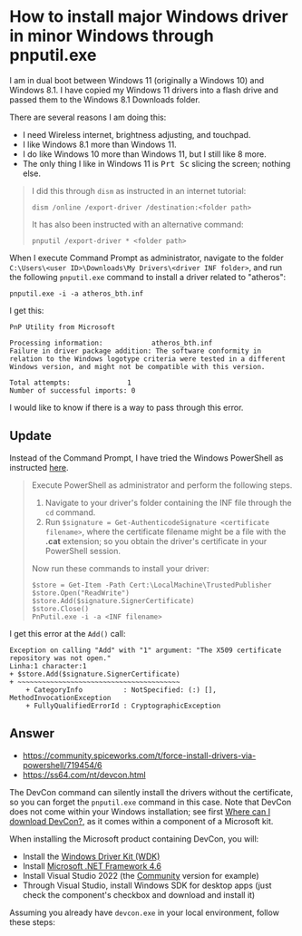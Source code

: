 # How to install major Windows driver in minor Windows through pnputil.exe

I am in dual boot between Windows 11 (originally a Windows 10) and Windows 8.1. I have copied my Windows 11 drivers into a flash drive and passed them to the Windows 8.1 Downloads folder.

There are several reasons I am doing this:

- I need Wireless internet, brightness adjusting, and touchpad.
- I like Windows 8.1 more than Windows 11.
- I do like Windows 10 more than Windows 11, but I still like 8 more.
- The only thing I like in Windows 11 is <kbd>Prt Sc</kbd> slicing the screen; nothing else.

> I did this through `dism` as instructed in an internet tutorial:
>
> ```
> dism /online /export-driver /destination:<folder path>
> ```
>
> It has also been instructed with an alternative command:
>
> ```
> pnputil /export-driver * <folder path>
> ```

When I execute Command Prompt as administrator, navigate to the folder `C:\Users\<user ID>\Downloads\My Drivers\<driver INF folder>`, and run the following `pnputil.exe` command to install a driver related to "atheros":

```
pnputil.exe -i -a atheros_bth.inf
```

I get this:

```
PnP Utility from Microsoft

Processing information:            atheros_bth.inf
Failure in driver package addition: The software conformity in relation to the Windows logotype criteria were tested in a different Windows version, and might not be compatible with this version.

Total attempts:              1
Number of successful imports: 0
```

I would like to know if there is a way to pass through this error.

## Update

Instead of the Command Prompt, I have tried the Windows PowerShell as instructed [here](https://superuser.com/questions/1420011/how-do-i-install-drivers-silently-with-pnputil-exe).

<blockquote>

Execute PowerShell as administrator and perform the following steps.

1. Navigate to your driver's folder containing the INF file through the `cd` command.
2. Run `$signature = Get-AuthenticodeSignature <certificate filename>`, where the certificate filename might be a file with the **.cat** extension; so you obtain the driver's certificate in your PowerShell session.

Now run these commands to install your driver:

```
$store = Get-Item -Path Cert:\LocalMachine\TrustedPublisher
$store.Open("ReadWrite")
$store.Add($signature.SignerCertificate)
$store.Close()
PnPutil.exe -i -a <INF filename>
```

</blockquote>

I get this error at the `Add()` call:

```
Exception on calling "Add" with "1" argument: "The X509 certificate repository was not open."
Linha:1 character:1
+ $store.Add($signature.SignerCertificate)
+ ~~~~~~~~~~~~~~~~~~~~~~~~~~~~~~~~~~~~~~~~
    + CategoryInfo          : NotSpecified: (:) [], MethodInvocationException
    + FullyQualifiedErrorId : CryptographicException
```

## Answer

* https://community.spiceworks.com/t/force-install-drivers-via-powershell/719454/6
* https://ss64.com/nt/devcon.html

The DevCon command can silently install the drivers without the certificate, so you can forget the `pnputil.exe` command in this case. Note that DevCon does not come within your Windows installation; see first [Where can I download DevCon?](https://learn.microsoft.com/en-us/windows-hardware/drivers/devtest/devcon#where-can-i-download-devcon), as it comes within a component of a Microsoft kit.

When installing the Microsoft product containing DevCon, you will:

* Install the [Windows Driver Kit (WDK)](https://learn.microsoft.com/en-us/windows-hardware/drivers/download-the-wdk)
* Install [Microsoft .NET Framework 4.6](https://www.microsoft.com/pt-br/download/details.aspx?id=48137)
* Install Visual Studio 2022 (the [Community](https://visualstudio.microsoft.com/vs/community/) version for example)
* Through Visual Studio, install Windows SDK for desktop apps (just check the component's checkbox and download and install it)

Assuming you already have `devcon.exe` in your local environment, follow these steps:
